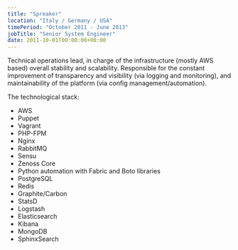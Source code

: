 ```yaml
---
title: "Spreaker"
location: "Italy / Germany / USA"
timePeriod: "October 2011 - June 2013"
jobTitle: "Senior System Engineer"
date: 2011-10-01T00:00:00+00:00
---
```


Technical operations lead, in charge of the infrastructure (mostly AWS based) overall stability and scalability. Responsible for the constant improvement of transparency and visibility (via logging and monitoring), and maintainability of the platform (via config management/automation).

The technological stack:

- AWS
- Puppet
- Vagrant
- PHP-FPM
- Nginx
- RabbitMQ
- Sensu
- Zenoss Core
- Python automation with Fabric and Boto libraries
- PostgreSQL
- Redis
- Graphite/Carbon
- StatsD
- Logstash
- Elasticsearch
- Kibana
- MongoDB
- SphinxSearch
